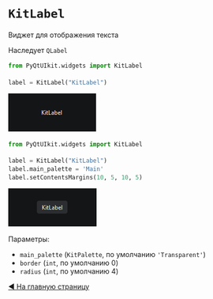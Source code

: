 # `KitLabel`

Виджет для отображения текста

Наследует `QLabel`

```python
from PyQtUIkit.widgets import KitLabel

label = KitLabel("KitLabel")
```
![img.png](img/img.png) 


```python
from PyQtUIkit.widgets import KitLabel

label = KitLabel("KitLabel")
label.main_palette = 'Main'
label.setContentsMargins(10, 5, 10, 5)
```
![img_1.png](img/img_1.png) 

Параметры:

- `main_palette` (`KitPalette`, по умолчанию `'Transparent'`)
- `border` (`int`, по умолчанию 0)
- `radius` (`int`, по умолчанию 4)

[◀ На главную страницу](..%2Freadme.md)
